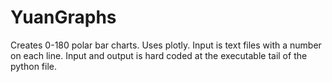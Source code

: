 # YuanGraphs

Creates 0-180 polar bar charts.
Uses plotly.
Input is text files with a number on each line.
Input and output is hard coded at the executable tail of the python file.

